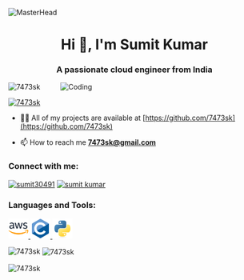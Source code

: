 ![MasterHead](https://user-images.githubusercontent.com/74038190/225813708-98b745f2-7d22-48cf-9150-083f1b00d6c9.gif)
<h1 align="center">Hi 👋, I'm Sumit Kumar</h1>
<h3 align="center">A passionate cloud engineer from India</h3>
<img align="right" alt="Coding" width="400" src="https://user-images.githubusercontent.com/75851313/151668395-5591532b-28da-46a6-9476-7c9694bcb60e.gif">

<p align="left"> <img src="https://komarev.com/ghpvc/?username=7473sk&label=Profile%20views&color=0e75b6&style=flat" alt="7473sk" /> </p>

<p align="left"> <a href="https://github.com/ryo-ma/github-profile-trophy"><img src="https://github-profile-trophy.vercel.app/?username=7473sk" alt="7473sk" /></a> </p>

- 👨‍💻 All of my projects are available at [https://github.com/7473sk](https://github.com/7473sk)

- 📫 How to reach me **7473sk@gmail.com**

<h3 align="left">Connect with me:</h3>
<p align="left">
<a href="https://twitter.com/sumit30491" target="blank"><img align="center" src="https://raw.githubusercontent.com/rahuldkjain/github-profile-readme-generator/master/src/images/icons/Social/twitter.svg" alt="sumit30491" height="30" width="40" /></a>
<a href="https://linkedin.com/in/sumit kumar" target="blank"><img align="center" src="https://raw.githubusercontent.com/rahuldkjain/github-profile-readme-generator/master/src/images/icons/Social/linked-in-alt.svg" alt="sumit kumar" height="30" width="40" /></a>
</p>

<h3 align="left">Languages and Tools:</h3>
<p align="left"> <a href="https://aws.amazon.com" target="_blank" rel="noreferrer"> <img src="https://raw.githubusercontent.com/devicons/devicon/master/icons/amazonwebservices/amazonwebservices-original-wordmark.svg" alt="aws" width="40" height="40"/> </a> <a href="https://www.cprogramming.com/" target="_blank" rel="noreferrer"> <img src="https://raw.githubusercontent.com/devicons/devicon/master/icons/c/c-original.svg" alt="c" width="40" height="40"/> </a> <a href="https://www.python.org" target="_blank" rel="noreferrer"> <img src="https://raw.githubusercontent.com/devicons/devicon/master/icons/python/python-original.svg" alt="python" width="40" height="40"/> </a> </p>

<p><img align="left" src="https://github-readme-stats.vercel.app/api/top-langs?username=7473sk&show_icons=true&locale=en&layout=compact" alt="7473sk" /></p>

<p>&nbsp;<img align="center" src="https://github-readme-stats.vercel.app/api?username=7473sk&show_icons=true&locale=en" alt="7473sk" /></p>

<p><img align="center" src="https://github-readme-streak-stats.herokuapp.com/?user=7473sk&" alt="7473sk" /></p>
